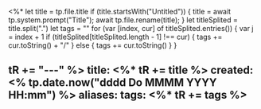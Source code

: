 <%*
  let title = tp.file.title
  if (title.startsWith("Untitled")) {
    title = await tp.system.prompt("Title");
    await tp.file.rename(title);
  } 
  let titleSplited = title.split(".")
  let tags = ""
  for (var [index, cur] of titleSplited.entries()) 
  { 
	  var j = index + 1
	  if (titleSplited[titleSplited.length - 1] !== cur) {
		  tags += cur.toString() + "/"
	  } else {
		  tags += cur.toString()
	  }
  }
  
  tR += "---"
%>
title:  <%* tR += title %>
created: <% tp.date.now("dddd Do MMMM YYYY HH:mm") %>
aliases: 
tags: <%* tR += tags %>
---

